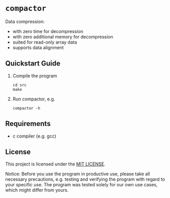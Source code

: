 # `compactor`

Data compression:
* with zero time for decompression
* with zero additional memory for decompression
* suited for read-only array data
* supports data alignment

## Quickstart Guide

1. Compile the program

    ```console
    cd src
    make 
    ```

2. Run compactor, e.g.

    ```console
    compactor -h
    ```

## Requirements

* c compiler (e.g. gcc)

## License

This project is licensed under the [MIT LICENSE](LICENSE.md).

Notice: Before you use the program in productive use, please take all necessary precautions, e.g. testing and verifying the program with regard to your specific use. The program was tested solely for our own use cases, which might differ from yours.
